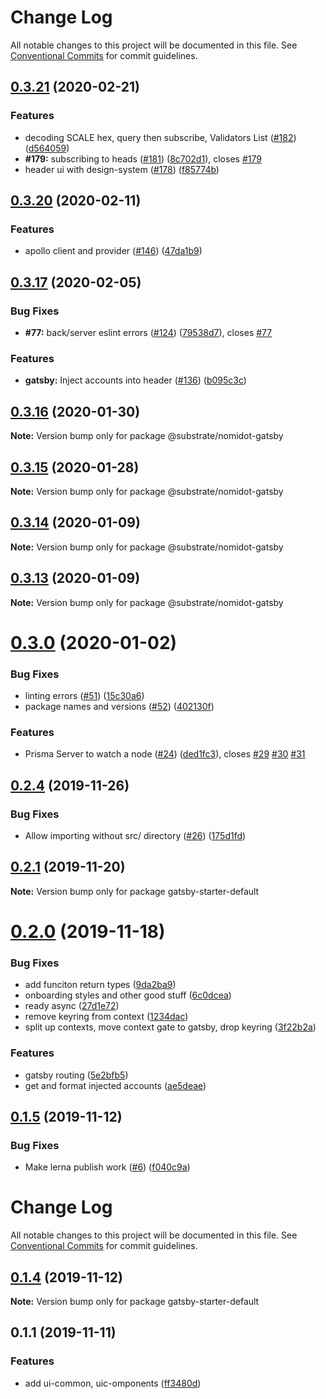 # Change Log

All notable changes to this project will be documented in this file.
See [Conventional Commits](https://conventionalcommits.org) for commit guidelines.

## [0.3.21](https://github.com/paritytech/Nomidot/compare/v0.3.20...v0.3.21) (2020-02-21)


### Features

* decoding SCALE hex, query then subscribe, Validators List ([#182](https://github.com/paritytech/Nomidot/issues/182)) ([d564059](https://github.com/paritytech/Nomidot/commit/d5640595b9765516d9f799059c05a9139db06d9f))
* **#179:** subscribing to heads ([#181](https://github.com/paritytech/Nomidot/issues/181)) ([8c702d1](https://github.com/paritytech/Nomidot/commit/8c702d1d9c59fd4d4eb77c0e07b582bd94be3150)), closes [#179](https://github.com/paritytech/Nomidot/issues/179)
* header ui with design-system ([#178](https://github.com/paritytech/Nomidot/issues/178)) ([f85774b](https://github.com/paritytech/Nomidot/commit/f85774b45e4ce116cfc64269a8da5df05a0c6edd))





## [0.3.20](https://github.com/paritytech/Nomidot/compare/v0.3.19...v0.3.20) (2020-02-11)


### Features

* apollo client and provider ([#146](https://github.com/paritytech/Nomidot/issues/146)) ([47da1b9](https://github.com/paritytech/Nomidot/commit/47da1b9f01f04ca68cb80e731ad24fc4768753ea))





## [0.3.17](https://github.com/paritytech/Nomidot/compare/v0.3.16...v0.3.17) (2020-02-05)


### Bug Fixes

* **#77:** back/server eslint errors ([#124](https://github.com/paritytech/Nomidot/issues/124)) ([79538d7](https://github.com/paritytech/Nomidot/commit/79538d72be0b8c489f4af0a6a45cdb926eb89963)), closes [#77](https://github.com/paritytech/Nomidot/issues/77)


### Features

* **gatsby:** Inject accounts into header ([#136](https://github.com/paritytech/Nomidot/issues/136)) ([b095c3c](https://github.com/paritytech/Nomidot/commit/b095c3c8eb77197da2eb672deee2f65ae55459c4))





## [0.3.16](https://github.com/paritytech/Nomidot/compare/v0.3.15...v0.3.16) (2020-01-30)

**Note:** Version bump only for package @substrate/nomidot-gatsby





## [0.3.15](https://github.com/paritytech/Nomidot/compare/v0.3.14...v0.3.15) (2020-01-28)

**Note:** Version bump only for package @substrate/nomidot-gatsby





## [0.3.14](https://github.com/paritytech/Nomidot/compare/v0.3.13...v0.3.14) (2020-01-09)

**Note:** Version bump only for package @substrate/nomidot-gatsby





## [0.3.13](https://github.com/paritytech/Nomidot/compare/v0.3.12...v0.3.13) (2020-01-09)

**Note:** Version bump only for package @substrate/nomidot-gatsby





# [0.3.0](https://github.com/paritytech/Nomidot/compare/v0.2.4...v0.3.0) (2020-01-02)


### Bug Fixes

* linting errors ([#51](https://github.com/paritytech/Nomidot/issues/51)) ([15c30a6](https://github.com/paritytech/Nomidot/commit/15c30a6814e9180feea9c695701ca58a2c2fce49))
* package names and versions ([#52](https://github.com/paritytech/Nomidot/issues/52)) ([402130f](https://github.com/paritytech/Nomidot/commit/402130f75469d75224a7419b53c682e08764e1d4))


### Features

* Prisma Server to watch a node ([#24](https://github.com/paritytech/Nomidot/issues/24)) ([ded1fc3](https://github.com/paritytech/Nomidot/commit/ded1fc3114200952d0aa12acc0b3bb6b42601960)), closes [#29](https://github.com/paritytech/Nomidot/issues/29) [#30](https://github.com/paritytech/Nomidot/issues/30) [#31](https://github.com/paritytech/Nomidot/issues/31)





## [0.2.4](https://github.com/paritytech/Nomidot/compare/v0.2.3...v0.2.4) (2019-11-26)


### Bug Fixes

* Allow importing without src/ directory ([#26](https://github.com/paritytech/Nomidot/issues/26)) ([175d1fd](https://github.com/paritytech/Nomidot/commit/175d1fd0541191516f44986c23c5c0ae816015ec))





## [0.2.1](https://github.com/paritytech/Nomidot/compare/v0.2.0...v0.2.1) (2019-11-20)

**Note:** Version bump only for package gatsby-starter-default





# [0.2.0](https://github.com/paritytech/Nomidot/compare/v0.1.5...v0.2.0) (2019-11-18)


### Bug Fixes

* add funciton return types ([9da2ba9](https://github.com/paritytech/Nomidot/commit/9da2ba98ffdf89de5593696af868766340cf2084))
* onboarding styles and other good stuff ([6c0dcea](https://github.com/paritytech/Nomidot/commit/6c0dcea7f6f4e81d9398dc177176dbfe1f34545b))
* ready async ([27d1e72](https://github.com/paritytech/Nomidot/commit/27d1e72f4e1fc8334ddfbbfbb940a8f59d9ad473))
* remove keyring from context ([1234dac](https://github.com/paritytech/Nomidot/commit/1234dac333971c6619b60e64b6a6a9b9f5b16b70))
* split up contexts, move context gate to gatsby, drop keyring ([3f22b2a](https://github.com/paritytech/Nomidot/commit/3f22b2a72c297f2a5e4cff3b9ba22b60bb9e9009))


### Features

* gatsby routing ([5e2bfb5](https://github.com/paritytech/Nomidot/commit/5e2bfb58a2ee517135f4210ef8523d453fb015f1))
* get and format injected accounts ([ae5deae](https://github.com/paritytech/Nomidot/commit/ae5deae12932b27e4358705f3b65a1acbc7d1b81))





<a name="0.1.5"></a>
## [0.1.5](https://github.com/gatsbyjs/gatsby-starter-default/compare/v0.1.3...v0.1.5) (2019-11-12)


### Bug Fixes

* Make lerna publish work ([#6](https://github.com/gatsbyjs/gatsby-starter-default/issues/6)) ([f040c9a](https://github.com/gatsbyjs/gatsby-starter-default/commit/f040c9a))





# Change Log

All notable changes to this project will be documented in this file.
See [Conventional Commits](https://conventionalcommits.org) for commit guidelines.

## [0.1.4](https://github.com/gatsbyjs/gatsby-starter-default/compare/v0.1.3...v0.1.4) (2019-11-12)

**Note:** Version bump only for package gatsby-starter-default





## 0.1.1 (2019-11-11)


### Features

* add ui-common, uic-omponents ([ff3480d](https://github.com/gatsbyjs/gatsby-starter-default/commit/ff3480d914329dbe9a44b6188095465fdec76137))

